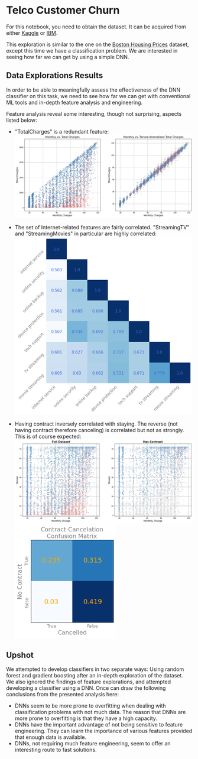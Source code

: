 # Telco Customer Churn

For this notebook, you need to obtain the dataset. It can be acquired from either [Kaggle](https://www.kaggle.com/blastchar/telco-customer-churn) or [IBM](https://community.ibm.com/community/user/businessanalytics/blogs/steven-macko/2019/07/11/telco-customer-churn-1113).

This exploration is similar to the one on the [Boston Housing Prices](https://github.com/sedihub/ml_explorations/tree/main/boston_housing_prices) dataset, except this time we have a classification problem. We are interested in seeing how far we can get by using a simple DNN.

## Data Explorations Results

In order to be able to meaningfully assess the effectiveness of the DNN classifier on this task, we need to see how far we can get with conventional ML tools and in-depth feature analysis and engineering.

Feature analysis reveal some interesting, though not surprising, aspects listed below:

 - "TotalCharges" is a redundant feature:
!["Total Charges" is a redundant feature](https://github.com/sedihub/ml_explorations/blob/main/telco_customer_churn/.images/total_charges_is_redundant.png?raw=true)

 - The set of Internet-related features are fairly correlated. "StreamingTV" and "StreamingMovies" in particular are highly correlated:
!["Total Charges" is a redundant feature](https://github.com/sedihub/ml_explorations/blob/main/telco_customer_churn/.images/internet_related_features.png?raw=true)

 - Having contract inversely correlated with staying. The reverse (not having contract therefore canceling) is correlated but not as strongly. This is of course expected:
!["Total Charges" is a redundant feature](https://github.com/sedihub/ml_explorations/blob/main/telco_customer_churn/.images/contract_churn_scatter_plot.png?raw=true)
!["Total Charges" is a redundant feature](https://github.com/sedihub/ml_explorations/blob/main/telco_customer_churn/.images/contract_churn_confusion_matrix.png?raw=true)


## Upshot

We attempted to develop classifiers in two separate ways: Using random forest and gradient boosting after an in-depth exploration of the dataset. We also ignored the findings of feature explorations, and attempted developing a classifier using a DNN. Once can draw the following conclusions from the presented analysis here:

 - DNNs seem to be more prone to overfitting when dealing with classification problems with not much data. The reason that DNNs are more prone to overfitting is that they have a high capacity. 
 - DNNs have the important advantage of not being sensitive to feature engineering. They can learn the importance of various features provided that enough data is available. 
 - DNNs, not requiring much feature engineering, seem to offer an interesting route to fast solutions.
